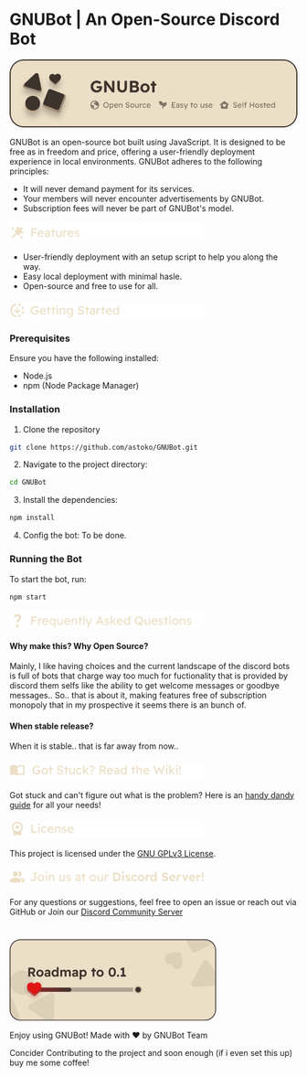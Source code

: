 # GNUBot | An Open-Source Discord Bot

![GNUBot Header](img/readme/Header.png)

GNUBot is an open-source bot built using JavaScript. It is designed to be free as in freedom and price, offering a user-friendly deployment experience in local environments. GNUBot adheres to the following principles:

- It will never demand payment for its services.
- Your members will never encounter advertisements by GNUBot.
- Subscription fees will never be part of GNUBot's model.
<h4>
 <picture>
  <source media="(prefers-color-scheme: dark)" srcset="img/readme/dark/Features.png">
  <source media="(prefers-color-scheme: light)" srcset="img/readme/light/Features.png">
  <img alt="Features" src="img/readme/dark/Features.png">
 </picture>
</h4>

- User-friendly deployment with an setup script to help you along the way.
- Easy local deployment with minimal hasle.
- Open-source and free to use for all.

<h4>
 <picture>
  <source media="(prefers-color-scheme: dark)" srcset="img/readme/dark/Getting-Started.png">
  <source media="(prefers-color-scheme: light)" srcset="img/readme/light/Getting-Started.png">
  <img alt="Getting Started" src="img/readme/dark/Getting-Started.png">
 </picture>
</h4>

### Prerequisites

Ensure you have the following installed:
- Node.js
- npm (Node Package Manager)

### Installation

1. Clone the repository
```bash
git clone https://github.com/astoko/GNUBot.git
```

2. Navigate to the project directory:
```bash
cd GNUBot
```

3. Install the dependencies:
```bash
npm install
```

4. Config the bot:
To be done.

### Running the Bot

To start the bot, run:
```bash
npm start
```
<h4>
 <picture>
  <source media="(prefers-color-scheme: dark)" srcset="img/readme/dark/Frequently-Asked-Questions.png">
  <source media="(prefers-color-scheme: light)" srcset="img/readme/light/Frequently-Asked-Questions.png">
  <img alt="FAQ" src="img/readme/dark/Frequently-Asked-Questions.png">
 </picture>
</h4>


#### Why make this? Why Open Source?

Mainly, I like having choices and the current landscape of the discord bots is full of bots that charge way too much for fuctionality that is provided by discord them selfs like the ability to get welcome messages or goodbye messages.. So.. that is about it, making features free of subscription monopoly that in my prospective it seems there is an bunch of.

#### When stable release?

When it is stable.. that is far away from now..

<h4>
 <picture>
  <source media="(prefers-color-scheme: dark)" srcset="img/readme/dark/Got-Stuck.png">
  <source media="(prefers-color-scheme: light)" srcset="img/readme/light/Got-Stuck.png">
  <img alt="License" src="img/readme/dark/Got-Stuck.png">
 </picture>
</h4>

Got stuck and can't figure out what is the problem? Here is an [handy dandy guide](https://github.com/astoko/GNUBot/wiki) for all your needs!  

<h4>
 <picture>
  <source media="(prefers-color-scheme: dark)" srcset="img/readme/dark/License.png">
  <source media="(prefers-color-scheme: light)" srcset="img/readme/light/License.png">
  <img alt="License" src="img/readme/dark/License.png">
 </picture>
</h4>

This project is licensed under the [GNU GPLv3 License](LICENSE).

<h4>
 <picture>
  <source media="(prefers-color-scheme: dark)" srcset="img/readme/dark/Join-us-at-our-Discord-Server!.png">
  <source media="(prefers-color-scheme: light)" srcset="img/readme/light/Join-us-at-our-Discord-Server!.png">
  <img alt="Join Us" src="img/readme/dark/Join-us-at-our-Discord-Server!.png">
 </picture>
</h4>

For any questions or suggestions, feel free to open an issue or reach out via GitHub or Join our [Discord Community Server](https://discord.gg/D96MATaPBe)

#


![GNUBot Roadmap](img/readme/Roadmap.png)

Enjoy using GNUBot! Made with ♥️ by GNUBot Team 

Concider Contributing to the project and soon enough (if i even set this up) buy me some coffee! 
